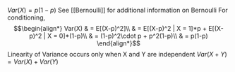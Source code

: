 $Var(X)=p(1-p)$
See [[Bernoulli]] for additional information on Bernoulli
For conditioning,
$$\begin{align*}
Var(X) & = E[(X-p)^2]\\
& = E[(X-p)^2 | X = 1]*p + E[(X-p)^2 | X = 0]*(1-p)\\
& = (1-p)^2\cdot p + p^2(1-p)\\
& = p(1-p)
\end{align*}$$
Linearity of Variance occurs only when X and Y are independent
$Var(X+Y)=Var(X)+Var(Y)$